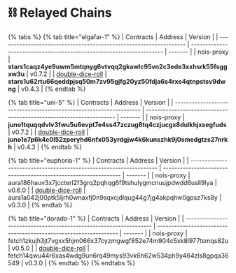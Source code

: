 # ⛓ Relayed Chains

{% tabs %}
{% tab title="elgafar-1" %}
| Contracts                                                          | Address                                                              | Version |
| ------------------------------------------------------------------ | -------------------------------------------------------------------- | ------- |
| nois-proxy                                                         | **stars1caqz4ye9uwm5mtqnyg6vtvqq2gkawlc95vn2c3ede3xxhsrk55fsggxw3u** | v0.7.2  |
| [double-dice-roll](https://github.com/noislabs/nois-dapp-examples) | **stars1u62rtu66qeddpjsq50m7zv95gjfg20yz50fdja6s4rxe4qtnpstsv9dwng** | v0.4.3  |
{% endtab %}

{% tab title="uni-5" %}
| Contracts                                                          | Address                                                             | Version |
| ------------------------------------------------------------------ | ------------------------------------------------------------------- | ------- |
| nois-proxy                                                         | **juno1tquqqdvlv3fwu5u6evpt7e4ss47zczug8tq4czjucgx8dulkhjxsegfuds** | v0.7.2  |
| [double-dice-roll](https://github.com/noislabs/nois-dapp-examples) | **juno1e7p6k4c0l52zperyhd6nfx053yrdgjw4k6kunszhk9j0smedgtzs27nrkh** | v0.4.3  |
{% endtab %}

{% tab title="euphoria-1" %}
| Contracts                                                          | Address                                                         | Version |
| ------------------------------------------------------------------ | --------------------------------------------------------------- | ------- |
| nois-proxy                                                         | aura186hauv3x7jccterl2f3grq2pqhqg6f9tshulygmcnuujpdwdd6usll9lya | v0.6.0  |
| [double-dice-roll](https://github.com/noislabs/nois-dapp-examples) | aura1a042j00ptk5ljrh0wnaxfj0n9sqxcjdlqug44g7jg4akpqhw0gpsz7ks8y | v0.3.0  |
{% endtab %}

{% tab title="dorado-1" %}
| Contracts                                                          | Address                                                          | Version |
| ------------------------------------------------------------------ | ---------------------------------------------------------------- | ------- |
| nois-proxy                                                         | fetch1zkujh3jt7vgxx5hjm066x37cyzmgwgf852e74m904c5xk8l977tsmqs82u | v0.5.0  |
| [double-dice-roll](https://github.com/noislabs/nois-dapp-examples) | fetch14qwu44r6xas4wdg9un6rq49mys93vk6h62w534ph9y464zls8gpqa36549 | v0.3.0  |
{% endtab %}
{% endtabs %}
